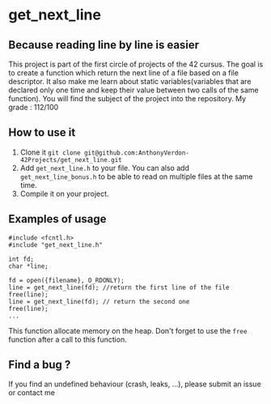 # get_next_line 

## Because reading line by line is easier

This project is part of the first circle of projects of the 42 cursus. The goal is to create a function which return the next line of a file based on a file descriptor. It also make me learn about static variables(variables that are declared only one time and keep their value between two calls of the same function). You will find the subject of the project into the repository. My grade : 112/100 

## How to use it

1. Clone it `git clone git@github.com:AnthonyVerdon-42Projects/get_next_line.git`
1. Add `get_next_line.h` to your file. You can also add `get_next_line_bonus.h` to be able to read on multiple files at the same time.
2. Compile it on your project.

## Examples of usage

```
#include <fcntl.h>
#include "get_next_line.h"

int fd;
char *line;

fd = open({filename}, O_RDONLY);
line = get_next_line(fd); //return the first line of the file
free(line);
line = get_next_line(fd); // return the second one
free(line);
...
```

This function allocate memory on the heap. Don't forget to use the `free` function after a call to this function.

## Find a bug ?

If you find an undefined behaviour (crash, leaks, ...), please submit an issue or contact me
